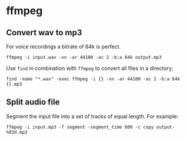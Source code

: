 ffmpeg
======

## Convert wav to mp3

For voice recordings a bitrate of 64k is perfect.

```
ffmpeg -i input.wav -vn -ar 44100 -ac 2 -b:a 64k output.mp3
```

Use `find` in combination with `ffmpeg` to convert all files in a directory:

```
find -name "*.wav" -exec ffmpeg -i {} -vn -ar 44100 -ac 2 -b:a 64k {}.mp3
```

## Split audio file

Segment the input file into a set of tracks of equal length. For example:

```
ffmpeg -i input.mp3 -f segment -segment_time 600 -c copy output-%03d.mp3
```
